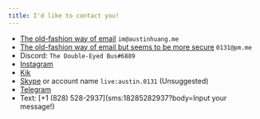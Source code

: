 ```yaml
---
title: I'd like to contact you!
---
```


* [The old-fashion way of email](mailto:im@austinhuang.me) `im@austinhuang.me`
* [The old-fashion way of email but seems to be more secure](mailto:0131@pm.me) `0131@pm.me`
* Discord: `The Double-Eyed Bus#6889`
* [Instagram](https://instagram.com/austinhuang.me)
* [Kik](https://kik.me/austinhuang0131)
* [Skype](https://join.skype.com/MkbbjC4YVTl5) or account name `live:austin.0131` (Unsuggested)
* [Telegram](http://t.me/austinhuang)
* Text: [+1 (828) 528-2937](sms:18285282937?body=Input your message!)
